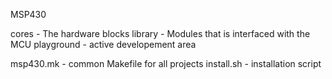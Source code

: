 MSP430

cores      - The hardware blocks
library    - Modules that is interfaced with the MCU
playground - active developement area

msp430.mk  - common Makefile for all projects
install.sh - installation script
